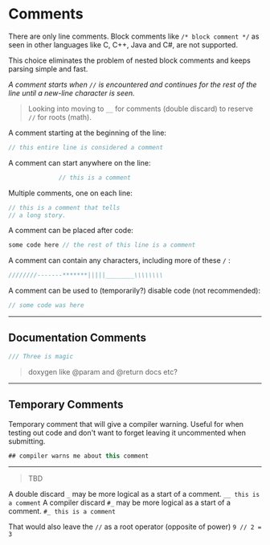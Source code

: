 # Comments

There are only line comments. Block comments like `/* block comment */` as seen in other languages like C, C++, Java and C#, are not supported.

This choice eliminates the problem of nested block comments and keeps parsing simple and fast.

_A comment starts when `//` is encountered and continues for the rest of the line until a new-line character is seen._

> Looking into moving to `__` for comments (double discard) to reserve `//` for roots (math).

A comment starting at the beginning of the line:

```C#
// this entire line is considered a comment
```

A comment can start anywhere on the line:

```C#
              // this is a comment
```

Multiple comments, one on each line:

```C#
// this is a comment that tells
// a long story.
```

A comment can be placed after code:

```C#
some code here // the rest of this line is a comment
```

A comment can contain any characters, including more of these `/` :

```C#
////////-------*******|||||________\\\\\\\\
```

A comment can be used to (temporarily?) disable code (not recommended):

```C#
// some code was here
```

---

## Documentation Comments

```C#
/// Three is magic
```

> doxygen like @param and @return docs etc?

---

## Temporary Comments

Temporary comment that will give a compiler warning. Useful for when testing out code and don't want to forget leaving it uncommented when submitting.

```csharp
## compiler warns me about this comment
```

---

> TBD

A double discard `_` may be more logical as a start of a comment. `__ this is a comment`
A compiler discard `#_` may be more logical as a start of a comment. `#_ this is a comment`

That would also leave the `//` as a root operator (opposite of power) `9 // 2 = 3`
